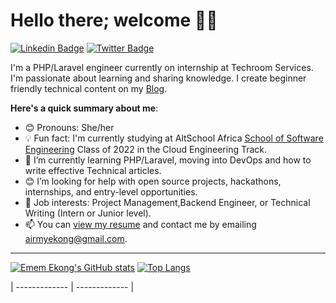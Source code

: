 # Hello there; welcome 👋🏾

  [![Linkedin Badge](https://img.shields.io/badge/-iamememekong-green?style=for-the-badge&logo=Linkedin&logoColor=white&link=https://www.linkedin.com/in/iamememelong)](https://www.linkedin.com/in/emem-ekong-254985240/) [![Twitter Badge](https://img.shields.io/badge/-@iamememekong-green?style=for-the-badge&logo=twitter&logoColor=white&link=https://twitter.com/iamememekong)](https://twitter.com/airmyekong)

I'm a PHP/Laravel engineer currently on internship at Techroom Services. I'm passionate about learning and sharing knowledge. I create beginner friendly technical content on my [Blog](https://airmyekong.hashnode.dev/).

**Here's a quick summary about me**:

- 😊 Pronouns: She/her
- 💡 Fun fact: I'm currently studying at AltSchool Africa [School of Software Engineering](https://altschoolafrica.com/schools/engineering) Class of 2022 in the Cloud Engineering Track. 
- 🌱 I’m currently learning PHP/Laravel, moving into DevOps and how to write effective Technical articles.
- 😊 I’m looking for help with open source projects, hackathons, internships, and entry-level opportunities.
- 💼 Job interests: Project Management,Backend Engineer, or Technical Writing (Intern or Junior level).
- 📫 You can [view my resume](https://drive.google.com/file/d/1d5t3-00W4eBOkFqLKjD9aNQEuKdQS4_C/view?usp=sharing) and contact me by emailing airmyekong@gmail.com.

---

[![Emem Ekong's GitHub stats](https://github-readme-stats.vercel.app/api?username=Ememekong001&count_private=true&show_icons=true&theme=radical)](https://github.com/Ememekong001/github-readme-stats)
[![Top Langs](https://github-readme-stats.vercel.app/api/top-langs/?username=Ememekong001)](https://github.com/anuraghazra/github-readme-stats)
<!-- | <img align="center" src="https://github-readme-stats.vercel.app/api?username=Ememekong001&show_icons=true&include_all_commits=true&hide_border=true" alt="Airmy's GitHub stats" /> | <img align="center" src="https://github-readme-stats.vercel.app/api/top-langs/?username=Ememekong001&langs_count=8&layout=compact&hide_border=true" alt="Airmy's GitHub stats" /> | -->
| ------------- | ------------- |

<!-- <img src="https://camo.githubusercontent.com/163c78e36b97c7eff8bc12458b9ace6741cf98ec3f991c3606e4db7b80df3948/68747470733a2f2f6769746875622d726561646d652d73746174732e76657263656c2e6170702f6170693f757365726e616d653d4461666964692d646576267468656d653d6d6f6e6f6b61692673686f775f69636f6e733d7472756526686964655f626f726465723d7472756526636f756e745f707269766174653d74727565" alt="Airmy's GitHub Stats" data-canonical-src="https://github-readme-stats.vercel.app/api?username=Ememekong001&amp;theme=monokai&amp;show_icons=true&amp;hide_border=true&amp;count_private=true" style="max-width: 100%;">

<a target="_blank" rel="noopener noreferrer nofollow" href="https://camo.githubusercontent.com/ecf13f2825deb44ca6db98fad3762ef85de9ec786b9cd5ec7a6fc3653ddbd38f/68747470733a2f2f6769746875622d726561646d652d73747265616b2d73746174732e6865726f6b756170702e636f6d2f3f757365723d4461666964692d646576267468656d653d6d6f6e6f6b616926686964655f626f726465723d74727565"><img src="https://camo.githubusercontent.com/ecf13f2825deb44ca6db98fad3762ef85de9ec786b9cd5ec7a6fc3653ddbd38f/68747470733a2f2f6769746875622d726561646d652d73747265616b2d73746174732e6865726f6b756170702e636f6d2f3f757365723d4461666964692d646576267468656d653d6d6f6e6f6b616926686964655f626f726465723d74727565" alt="Airmy's Streak" data-canonical-src="https://github-readme-streak-stats.herokuapp.com/?user=Ememekong001&amp;theme=monokai&amp;hide_border=true" style="max-width: 100%;"></a>

<a target="_blank" rel="noopener noreferrer nofollow" href="https://camo.githubusercontent.com/9a05b78e0eb76dd1cc3495820a7bcc069bfc6b88a91ab0595003b4857db9f883/68747470733a2f2f6769746875622d726561646d652d73746174732e76657263656c2e6170702f6170692f746f702d6c616e67732f3f757365726e616d653d4461666964692d646576267468656d653d6d6f6e6f6b61692673686f775f69636f6e733d7472756526686964655f626f726465723d74727565266c61796f75743d636f6d70616374"><img src="https://camo.githubusercontent.com/9a05b78e0eb76dd1cc3495820a7bcc069bfc6b88a91ab0595003b4857db9f883/68747470733a2f2f6769746875622d726561646d652d73746174732e76657263656c2e6170702f6170692f746f702d6c616e67732f3f757365726e616d653d4461666964692d646576267468656d653d6d6f6e6f6b61692673686f775f69636f6e733d7472756526686964655f626f726465723d74727565266c61796f75743d636f6d70616374" alt="Airmy's Top Languages" data-canonical-src="https://github-readme-stats.vercel.app/api/top-langs/?username=Ememekong001&amp;theme=monokai&amp;show_icons=true&amp;hide_border=true&amp;layout=compact" style="max-width: 100%;"></a> -->
